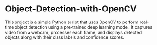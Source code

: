 # Object-Detection-with-OpenCV
This project is a simple Python script that uses OpenCV to perform real-time object detection using a pre-trained deep learning model. It captures video from a webcam, processes each frame, and displays detected objects along with their class labels and confidence scores.
